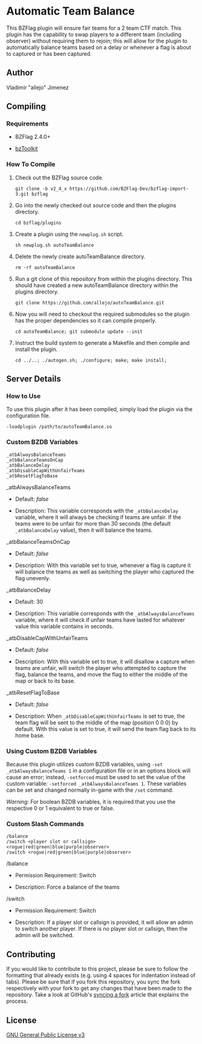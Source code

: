 Automatic Team Balance
======================

This BZFlag plugin will ensure fair teams for a 2 team CTF match. This plugin has the capability to swap players to a different team (including observer) without requiring them to rejoin; this will allow for the plugin to automatically balance teams based on a delay or whenever a flag is about to captured or has been captured.

Author
------

Vladimir "allejo" Jimenez

Compiling
---------

### Requirements

- BZFlag 2.4.0+

- [bzToolkit](https://github.com/allejo/bztoolkit/)

### How To Compile

1.  Check out the BZFlag source code.

    `git clone -b v2_4_x https://github.com/BZFlag-Dev/bzflag-import-3.git bzflag`

2.  Go into the newly checked out source code and then the plugins directory.

    `cd bzflag/plugins`

3.  Create a plugin using the `newplug.sh` script.

    `sh newplug.sh autoTeamBalance`

4.  Delete the newly create autoTeamBalance directory.

    `rm -rf autoTeamBalance`

5.  Run a git clone of this repository from within the plugins directory. This should have created a new autoTeamBalance directory within the plugins directory.

    `git clone https://github.com/allejo/autoTeamBalance.git`

6.  Now you will need to checkout the required submodules so the plugin has the proper dependencies so it can compile properly.

    `cd autoTeamBalance; git submodule update --init`

7.  Instruct the build system to generate a Makefile and then compile and install the plugin.

    `cd ../..; ./autogen.sh; ./configure; make; make install;`

Server Details
--------------

### How to Use

To use this plugin after it has been compiled, simply load the plugin via the configuration file.

`-loadplugin /path/to/autoTeamBalance.so`

### Custom BZDB Variables

    _atbAlwaysBalanceTeams
    _atbBalanceTeamsOnCap
    _atbBalanceDelay
    _atbDisableCapWithUnfairTeams
    _atbResetFlagToBase
    
_atbAlwaysBalanceTeams

- Default: _false_

- Description: This variable corresponds with the `_atbBalanceDelay` variable, where it will always be checking if teams are unfair. If the teams were to be unfair for more than 30 seconds (the default `_atbBalanceDelay` value), then it will balance the teams.

_atbBalanceTeamsOnCap

- Default: _false_

- Description: With this variable set to true, whenever a flag is capture it will balance the teams as well as switching the player who captured the flag unevenly.

_atbBalanceDelay

- Default: 30

- Description: This variable corresponds with the `_atbAlwaysBalanceTeams` variable, where it will check if unfair teams have lasted for whatever value this variable contains in seconds.

_atbDisableCapWithUnfairTeams

- Default: _false_

- Description: With this variable set to true, it will disallow a capture when teams are unfair, will switch the player who attempted to capture the flag, balance the teams, and move the flag to either the middle of the map or back to its base.

_atbResetFlagToBase

- Default: _false_

- Description: When `_atbDisableCapWithUnfairTeams` is set to true, the team flag will be sent to the middle of the map (position 0 0 0) by default. With this value is set to true, it will send the team flag back to its home base.

### Using Custom BZDB Variables

Because this plugin utilizes custom BZDB variables, using `-set _atbAlwaysBalanceTeams 1` in a configuration file or in an options block will cause an error; instead, `-setforced` must be used to set the value of the custom variable: `-setforced _atbAlwaysBalanceTeams 1`. These variables can be set and changed normally in-game with the `/set` command.

*Warning:* For boolean BZDB variables, it is required that you use the respective 0 or 1 equivalent to true or false.

### Custom Slash Commands

    /balance
    /switch <player slot or callsign> <rogue|red|green|blue|purple|observer>
    /switch <rogue|red|green|blue|purple|observer>

/balance

- Permission Requirement: Switch

- Description: Force a balance of the teams

/switch

- Permission Requirement: Switch

- Description: If a player slot or callsign is provided, it will allow an admin to switch another player. If there is no player slot or callsign, then the admin will be switched.

Contributing
------------

If you would like to contribute to this project, please be sure to follow the formatting that already exists (e.g. using 4 spaces for indentation instead of tabs). Please be sure that if you fork this repository, you sync the fork respectively with your fork to get any changes that have been made to the repository. Take a look at GitHub's [syncing a fork](https://help.github.com/articles/syncing-a-fork) article that explains the process.

License
-------

[GNU General Public License v3](https://github.com/allejo/autoTeamBalance/blob/master/LICENSE.markdown)
